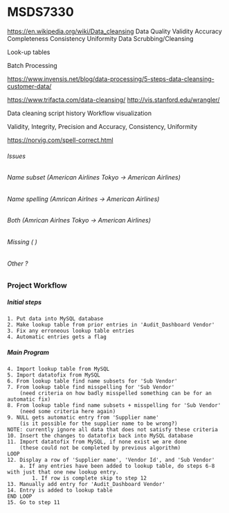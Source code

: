 # MSDS7330

https://en.wikipedia.org/wiki/Data_cleansing
Data Quality
	Validity
	Accuracy
	Completeness
	Consistency
	Uniformity
Data Scrubbing/Cleansing

Look-up tables

Batch Processing

https://www.invensis.net/blog/data-processing/5-steps-data-cleansing-customer-data/

https://www.trifacta.com/data-cleansing/
http://vis.stanford.edu/wrangler/

Data cleaning script history
Workflow visualization

Validity, Integrity, Precision and Accuracy, Consistency, Uniformity

https://norvig.com/spell-correct.html

###### Issues
###### Name subset	(American Airlines Tokyo -> American Airlines)
###### Name spelling	(Amrican Airlnes -> American Airlines)
###### Both 		(Amrican Airlnes Tokyo -> American Airlines)
###### Missing		(           )
###### Other		?

### Project Workflow
##### Initial steps
```
1. Put data into MySQL database
2. Make lookup table from prior entries in 'Audit_Dashboard Vendor'
3. Fix any erroneous lookup table entries
4. Automatic entries gets a flag
```
##### Main Program
```
4. Import lookup table from MySQL
5. Import datatofix from MySQL
6. From lookup table find name subsets for 'Sub Vendor'
7. From lookup table find misspelling for 'Sub Vendor'
	(need criteria on how badly misspelled something can be for an automatic fix)
8. From lookup table find name subsets + misspelling for 'Sub Vendor'
	(need some criteria here again)
9. NULL gets automatic entry from 'Supplier name'
	(is it possible for the supplier name to be wrong?)
NOTE: currently ignore all data that does not satisfy these criteria
10. Insert the changes to datatofix back into MySQL database
11. Import datatofix from MySQL, if none exist we are done
	(these could not be completed by previous algorithm)
LOOP
12. Display a row of 'Supplier name', 'Vendor Id', and 'Sub Vendor'
	a. If any entries have been added to lookup table, do steps 6-8 with just that one new lookup entry.
		1. If row is complete skip to step 12
13. Manually add entry for 'Audit_Dashboard Vendor'
14. Entry is added to lookup table
END LOOP
15. Go to step 11
```


